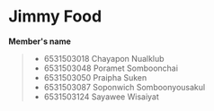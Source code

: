 # Jimmy Food

**Member's name**
>* 6531503018 Chayapon Nualklub 
>* 6531503048 Poramet Somboonchai
>* 6531503050 Praipha Suken
>* 6531503087 Soponwich Somboonyousakul 
>* 6531503124 Sayawee Wisaiyat 

